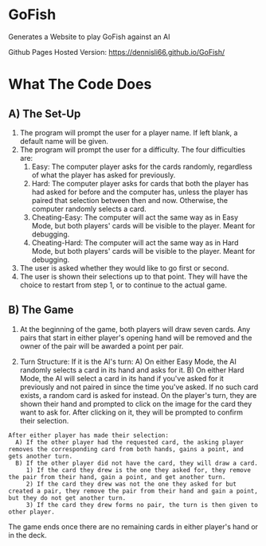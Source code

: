 # GoFish
Generates a Website to play GoFish against an AI

Github Pages Hosted Version: https://dennisli66.github.io/GoFish/

# What The Code Does
## A) The Set-Up
  1) The program will prompt the user for a player name. If left blank, a default name will be given.
  2) The program will prompt the user for a difficulty. The four difficulties are:
      1) Easy: The computer player asks for the cards randomly, regardless of what the player has asked for previously.
      2) Hard: The computer player asks for cards that both the player has had asked for before and the computer has, unless the player has paired that selection between then and          now. Otherwise, the computer randomly selects a card.
      3) Cheating-Easy: The computer will act the same way as in Easy Mode, but both players' cards will be visible to the player. Meant for debugging.
      4) Cheating-Hard: The computer will act the same way as in Hard Mode, but both players' cards will be visible to the player. Meant for debugging.
  3) The user is asked whether they would like to go first or second.
  4) The user is shown their selections up to that point. They will have the choice to restart from step 1, or to continue to the actual game.
  
  
## B) The Game
  1) At the beginning of the game, both players will draw seven cards. Any pairs that start in either player's opening hand will be removed and the owner of the pair will be         awarded a point per pair.
  
  2) Turn Structure:
    If it is the AI's turn:
       A) On either Easy Mode, the AI randomly selects a card in its hand and asks for it.
       B) On either Hard Mode, the AI will select a card in its hand if you've asked for it previously and not paired in since the time you've asked. If no such card exists, a            random card is asked for instead.
    On the player's turn, they are shown their hand and prompted to click on the image for the card they want to ask for. After clicking on it, they will be prompted to confirm      their selection.
    
    After either player has made their selection:
      A) If the other player had the requested card, the asking player removes the corresponding card from both hands, gains a point, and gets another turn.
      B) If the other player did not have the card, they will draw a card.
         1) If the card they drew is the one they asked for, they remove the pair from their hand, gain a point, and get another turn.
         2) If the card they drew was not the one they asked for but created a pair, they remove the pair from their hand and gain a point, but they do not get another turn.
         3) If the card they drew forms no pair, the turn is then given to other player.
         
  The game ends once there are no remaining cards in either player's hand or in the deck.
